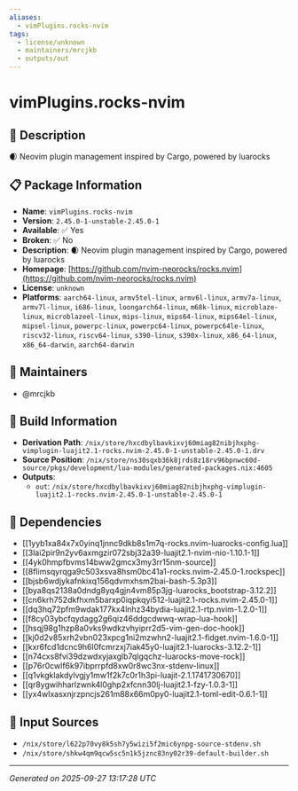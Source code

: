 ```yaml
---
aliases:
  - vimPlugins.rocks-nvim
tags:
  - license/unknown
  - maintainers/mrcjkb
  - outputs/out
---
```


# vimPlugins.rocks-nvim

## 📝 Description

🌒 Neovim plugin management inspired by Cargo, powered by luarocks

## 📋 Package Information

- **Name**: `vimPlugins.rocks-nvim`
- **Version**: `2.45.0-1-unstable-2.45.0-1`
- **Available**: ✅ Yes
- **Broken**: ✅ No
- **Description**: 🌒 Neovim plugin management inspired by Cargo, powered by luarocks
- **Homepage**: [https://github.com/nvim-neorocks/rocks.nvim](https://github.com/nvim-neorocks/rocks.nvim)
- **License**: `unknown`
- **Platforms**: `aarch64-linux`, `armv5tel-linux`, `armv6l-linux`, `armv7a-linux`, `armv7l-linux`, `i686-linux`, `loongarch64-linux`, `m68k-linux`, `microblaze-linux`, `microblazeel-linux`, `mips-linux`, `mips64-linux`, `mips64el-linux`, `mipsel-linux`, `powerpc-linux`, `powerpc64-linux`, `powerpc64le-linux`, `riscv32-linux`, `riscv64-linux`, `s390-linux`, `s390x-linux`, `x86_64-linux`, `x86_64-darwin`, `aarch64-darwin`
## 👥 Maintainers

- @mrcjkb


## 🔧 Build Information

- **Derivation Path**: `/nix/store/hxcdbylbavkixvj60miag82nibjhxphg-vimplugin-luajit2.1-rocks.nvim-2.45.0-1-unstable-2.45.0-1.drv`
- **Source Position**: `/nix/store/ns30sqxb36k8jrds8z18rv96bpnwc60d-source/pkgs/development/lua-modules/generated-packages.nix:4605`
- **Outputs**:
  - `out`:  `/nix/store/hxcdbylbavkixvj60miag82nibjhxphg-vimplugin-luajit2.1-rocks.nvim-2.45.0-1-unstable-2.45.0-1`

## 🔗 Dependencies

- [[1yyb1xa84x7x0yinq1jnnc9dkb8s1m7q-rocks.nvim-luarocks-config.lua]]
- [[3lai2pir9n2yv6axmgzir072sbj32a39-luajit2.1-nvim-nio-1.10.1-1]]
- [[4yk0hmpfbvms14bww2gmcx3my3rr15nm-source]]
- [[8flimsqyrqga9c503xsva8hsm0bc41a1-rocks.nvim-2.45.0-1.rockspec]]
- [[bjsb6wdjykafnkixq156qdvmxhsm2bai-bash-5.3p3]]
- [[bya8qs2138a0dndg8yq4gjn4vm85p3jg-luarocks_bootstrap-3.12.2]]
- [[cn6krh752dkfhxm5barxp0iqpkqyi512-luajit2.1-rocks.nvim-2.45.0-1]]
- [[dq3hq72pfm9wdak177kx4lnhz34bydia-luajit2.1-rtp.nvim-1.2.0-1]]
- [[f8cy03ybcfqydagg2g6qiz46ddgcdwwq-wrap-lua-hook]]
- [[hsqj98g1hzp8a0vks9wdkzvhyiprr2d5-vim-gen-doc-hook]]
- [[kj0d2v85xrh2vbn023xpcg1ni2mzwhn2-luajit2.1-fidget.nvim-1.6.0-1]]
- [[kxr6fcd1dcnc9h6l0fcmrzxj7iak45y0-luajit2.1-luarocks-3.12.2-1]]
- [[n74cxs8fvi39dzwdxyjaxglb7qlgqchz-luarocks-move-rock]]
- [[p76r0cwlf6k97ibprrpfd8xw0r8wc3nx-stdenv-linux]]
- [[q1vkgklakdylvgjy1mw1f2k7c0r1h3pi-luajit-2.1.1741730670]]
- [[qr8ygwihharlzwnk4l0ghp2xfcnn30lj-luajit2.1-fzy-1.0.3-1]]
- [[yx4wlxasxnjrzpncjs261m88x66m0py0-luajit2.1-toml-edit-0.6.1-1]]

## 📁 Input Sources

- `/nix/store/l622p70vy8k5sh7y5wizi5f2mic6ynpg-source-stdenv.sh`
- `/nix/store/shkw4qm9qcw5sc5n1k5jznc83ny02r39-default-builder.sh`

---
*Generated on 2025-09-27 13:17:28 UTC*
